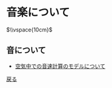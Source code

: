 音楽について
===

$\\vspace{10cm}$

## 音について
- [空気中での音速計算のモデルについて](theory_of_the_speed_of_sounds)

[戻る](https://anomath.github.io/AnoMath/index)